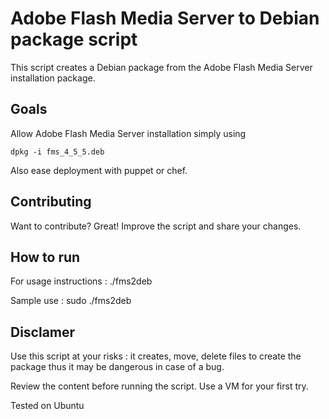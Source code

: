 Adobe Flash Media Server to Debian package script
=============

This script creates a Debian package from the Adobe Flash Media Server installation package. 


Goals
-------
Allow Adobe Flash Media Server installation simply using

    dpkg -i fms_4_5_5.deb
    
Also ease deployment with puppet or chef.


Contributing
------------

Want to contribute? Great! Improve the script and share your changes.


How to run 
-----------

For usage instructions : 
	./fms2deb
	
Sample use :
    sudo ./fms2deb <full path of FlashMediaServer4.5_x64.tar> <buildNumber>


Disclamer
-------

Use this script at your risks : it creates, move, delete files to create the package thus 
it may be dangerous in case of a bug. 

Review the content before running the script.
Use a VM for your first try.

Tested on Ubuntu



